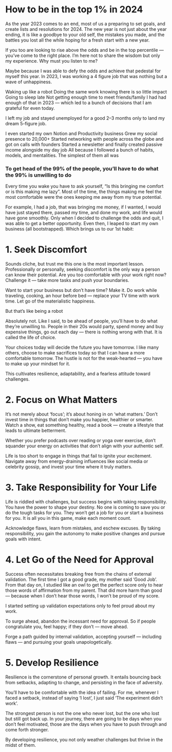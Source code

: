 # How to be in the top 1% in 2024

As the year 2023 comes to an end, most of us a preparing to set goals, and create lists and resolutions for 2024. The new year is not just about the year ending, it is like a goodbye to your old self, the mistakes you made, and the battles you lost all the while hoping for a fresh start with a new year.

If you too are looking to rise above the odds and be in the top percentile — you’ve come to the right place. I’m here not to share the wisdom but only my experience. Why must you listen to me?

Maybe because I was able to defy the odds and achieve that pedestal for myself this year. In 2023, I was working a 4 figure job that was nothing but a wave of unhappiness.

Waking up like a robot
Doing the same work knowing there is so little impact
Going to sleep late
Not getting enough time to meet friends/family
I had had enough of that in 2023 — which led to a bunch of decisions that I am grateful for even today.

I left my job and stayed unemployed for a good 2–3 months only to land my dream 5-figure job.

I even started my own Notion and Productivity business
Grew my social presence to 20,000+
Started networking with people across the globe and got on calls with founders
Started a newsletter and finally created passive income alongside my day job
All because I followed a bunch of habits, models, and mentalities. The simplest of them all was

### To get head of the 99% of the people, you’ll have to do what the 99% is unwilling to do

Every time you wake you have to ask yourself, “Is this bringing me comfort or is this making me lazy”. Most of the time, the things making me feel the most comfortable were the ones keeping me away from my true potential.

For example, I had a job, that was bringing me money, if I wanted, I would have just stayed there, passed my time, and done my work, and life would have gone smoothly. Only when I decided to challenge the odds and quit, I was able to get a better opportunity. Even then, I leaped to start my own business (all bootstrapped). Which brings us to our 1st habit:

# 1. Seek Discomfort
   Sounds cliche, but trust me this one is the most important lesson. Professionally or personally, seeking discomfort is the only way a person can know their potential. Are you too comfortable with your work right now? Challenge it — take more tasks and push your boundaries.

Want to start your business but don’t have time? Make it. Do work while traveling, cooking, an hour before bed — replace your TV time with work time. Let go of the materialistic happiness.

But that’s like being a robot

Absolutely not. Like I said, to be ahead of people, you’ll have to do what they’re unwilling to. People in their 20s would party, spend money and buy expensive things, go out each day — there is nothing wrong with that. It is called the life of choice.

Your choices today will decide the future you have tomorrow. I like many others, choose to make sacrifices today so that I can have a more comfortable tomorrow. The hustle is not for the weak-hearted — you have to make up your mindset for it.

This cultivates resilience, adaptability, and a fearless attitude toward challenges.

# 2. Focus on What Matters
   It’s not merely about ‘focus’; it’s about honing in on ‘what matters.’ Don’t invest time in things that don’t make you happier, healthier or smarter. Watch a show, eat something healthy, read a book — create a lifestyle that leads to ultimate betterment.

Whether you prefer podcasts over reading or yoga over exercise, don’t squander your energy on activities that don’t align with your authentic self.

Life is too short to engage in things that fail to ignite your excitement. Navigate away from energy-draining influences like social media or celebrity gossip, and invest your time where it truly matters.

# 3. Take Responsibility for Your Life
   Life is riddled with challenges, but success begins with taking responsibility. You have the power to shape your destiny. No one is coming to save you or do the tough tasks for you. They won’t get a job for you or start a business for you. It is all you in this game, make each moment count.

Acknowledge flaws, learn from mistakes, and eschew excuses. By taking responsibility, you gain the autonomy to make positive changes and pursue goals with intent.

# 4. Let Go of the Need for Approval
Success often necessitates breaking free from the chains of external validation. The first time I got a good grade, my mother said ‘Good Job’. From that day on, I studied like an owl to get the perfect score only to hear those words of affirmation from my parent. That did more harm than good — because when I don’t hear those words, I won’t be proud of my score.

I started setting up validation expectations only to feel proud about my work.

To surge ahead, abandon the incessant need for approval. So if people congratulate you, feel happy; if they don’t — move ahead.

Forge a path guided by internal validation, accepting yourself — including flaws — and pursuing your goals unapologetically.

# 5. Develop Resilience
Resilience is the cornerstone of personal growth. It entails bouncing back from setbacks, adapting to change, and persisting in the face of adversity.

You’ll have to be comfortable with the idea of failing. For me, whenever I faced a setback, instead of saying ‘I lost’, I just said ‘The experiment didn’t work’.

The strongest person is not the one who never lost, but the one who lost but still got back up. In your journey, there are going to be days when you don’t feel motivated, those are the days when you have to push through and come forth stronger.

By developing resilience, you not only weather challenges but thrive in the midst of them.
